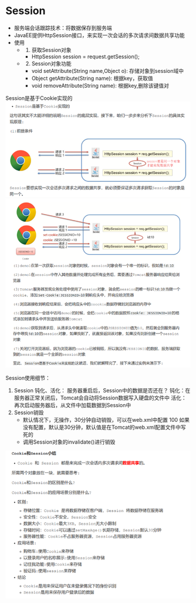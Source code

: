 # Session
- 服务端会话跟踪技术：将数据保存到服务端
- JavaEE提供HttpSession接口，来实现一次会话的多次请求间数据共享功能
- 使用
  - 1. 获取Session对象
      - HttpSession session = request.getSession();
  - 2. Session对象功能
      - void setAttribute(String name,Object o): 存储对象到session域中
      - Object getAttribute(String name): 根据key，获取值
      - void removeAttribute(String name): 根据key,删除该键值对


Session是基于Cookie实现的
![alt text](assets/Session/image.png)
![alt text](assets/Session/image-1.png)

Session使用细节：
1. Session 钝化、活化：
    服务器重启后，Session中的数据是否还在？
        钝化：在服务器正常关闭后，Tomcat会自动将Session数据写入硬盘的文件中
        活化：再次启动服务器后，从文件中加载数据到Session中
2. Session销毁
   - 默认情况下，无操作，30分钟自动销毁，可以在web.xml中配置
        <session-config>
            <session-timeout>100</session-timeout>
        </session-config>
    如果没有配置，默认是30分钟，默认值是在Tomcat的web.xml配置文件中写死的
   - 调用Session对象的invalidate()进行销毁

![alt text](assets/Session/image-2.png)